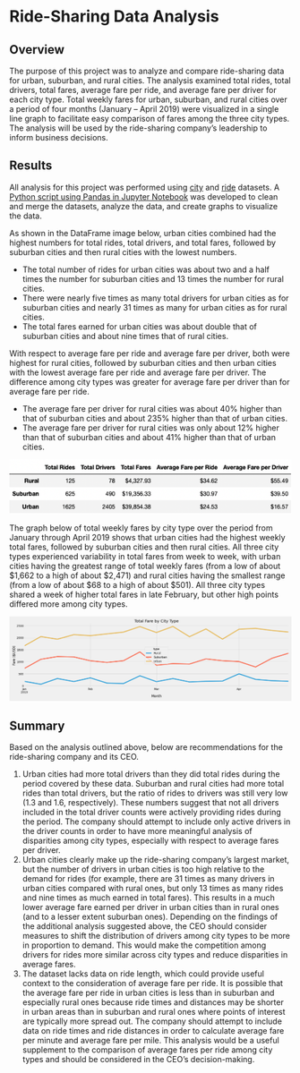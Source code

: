 # Ride-Sharing Data Analysis

## Overview
The purpose of this project was to analyze and compare ride-sharing data for urban, suburban, and rural cities. The analysis examined total rides, total drivers, total fares, average fare per ride, and average fare per driver for each city type. Total weekly fares for urban, suburban, and rural cities over a period of four months (January – April 2019) were visualized in a single line graph to facilitate easy comparison of fares among the three city types. The analysis will be used by the ride-sharing company’s leadership to inform business decisions.

## Results
All analysis for this project was performed using [city](Resources/city_data.csv) and [ride](Resources/ride_data.csv) datasets. A [Python script using Pandas in Jupyter Notebook]( PyBer_Challenge.ipynb) was developed to clean and merge the datasets, analyze the data, and create graphs to visualize the data.

As shown in the DataFrame image below, urban cities combined had the highest numbers for total rides, total drivers, and total fares, followed by suburban cities and then rural cities with the lowest numbers. 
-    The total number of rides for urban cities was about two and a half times the number for suburban cities and 13 times the number for rural cities. 
-    There were nearly five times as many total drivers for urban cities as for suburban cities and nearly 31 times as many for urban cities as for rural cities.
-    The total fares earned for urban cities was about double that of suburban cities and about nine times that of rural cities.

With respect to average fare per ride and average fare per driver, both were highest for rural cities, followed by suburban cities and then urban cities with the lowest average fare per ride and average fare per driver. The difference among city types was greater for average fare per driver than for average fare per ride.
-    The average fare per driver for rural cities was about 40% higher than that of suburban cities and about 235% higher than that of urban cities.  
-    The average fare per driver for rural cities was only about 12% higher than that of suburban cities and about 41% higher than that of urban cities.

![img1](Analysis/City_Type_Comparison_Table.png)


The graph below of total weekly fares by city type over the period from January through April 2019 shows that urban cities had the highest weekly total fares, followed by suburban cities and then rural cities. All three city types experienced variability in total fares from week to week, with urban cities having the greatest range of total weekly fares (from a low of about $1,662 to a high of about $2,471) and rural cities having the smallest range (from a low of about $68 to a high of about $501). All three city types shared a week of higher total fares in late February, but other high points differed more among city types.

![img2](Analysis/Pyber_fare_summary.png)


## Summary
Based on the analysis outlined above, below are recommendations for the ride-sharing company and its CEO.
1.    Urban cities had more total drivers than they did total rides during the period covered by these data. Suburban and rural cities had more total rides than total drivers, but the ratio of rides to drivers was still very low (1.3 and 1.6, respectively). These numbers suggest that not all drivers included in the total driver counts were actively providing rides during the period. The company should attempt to include only active drivers in the driver counts in order to have more meaningful analysis of disparities among city types, especially with respect to average fares per driver.
2.    Urban cities clearly make up the ride-sharing company’s largest market, but the number of drivers in urban cities is too high relative to the demand for rides (for example, there are 31 times as many drivers in urban cities compared with rural ones, but only 13 times as many rides and nine times as much earned in total fares). This results in a much lower average fare earned per driver in urban cities than in rural ones (and to a lesser extent suburban ones). Depending on the findings of the additional analysis suggested above, the CEO should consider measures to shift the distribution of drivers among city types to be more in proportion to demand. This would make the competition among drivers for rides more similar across city types and reduce disparities in average fares.
3.    The dataset lacks data on ride length, which could provide useful context to the consideration of average fare per ride. It is possible that the average fare per ride in urban cities is less than in suburban and especially rural ones because ride times and distances may be shorter in urban areas than in suburban and rural ones where points of interest are typically more spread out. The company should attempt to include data on ride times and ride distances in order to calculate average fare per minute and average fare per mile. This analysis would be a useful supplement to the comparison of average fares per ride among city types and should be considered in the CEO’s decision-making.
